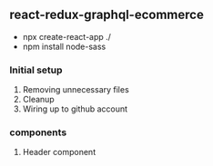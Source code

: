 ## react-redux-graphql-ecommerce

- npx create-react-app ./
- npm install node-sass

### Initial setup

1. Removing unnecessary files
2. Cleanup
3. Wiring up to github account

### components
1. Header component

